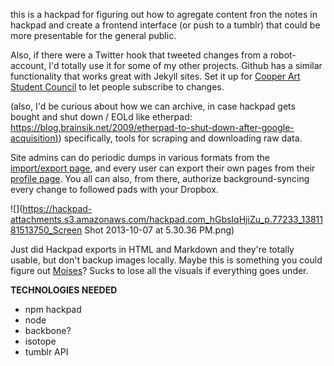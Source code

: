 
this is a hackpad for figuring out how to agregate content fron the notes in hackpad and create a frontend interface (or push to a tumblr) that could be more presentable for the general public.

Also, if there were a Twitter hook that tweeted changes from a robot-account, I'd totally use it for some of my other projects. Github has a similar functionality that works great with Jekyll sites. Set it up for [Cooper Art Student Council](https://twitter.com/cooperasc) to let people subscribe to changes.

(also, I'd be curious about how we can archive, in case hackpad gets bought and shut down / EOLd like etherpad: [https://blog.brainsik.net/2009/etherpad-to-shut-down-after-google-acquisition)](https://blog.brainsik.net/2009/etherpad-to-shut-down-after-google-acquisition))  specifically, tools for scraping and downloading raw data.

Site admins can do periodic dumps in various formats from the [import/export page](https://sfpc.hackpad.com/ep/admin/import-export), and every user can export their own pages from their [profile page](https://sfpc.hackpad.com/ep/profile/). You all can also, from there, authorize background-syncing every change to followed pads with your Dropbox.

![](https://hackpad-attachments.s3.amazonaws.com/hackpad.com_hGbsIqHjiZu_p.77233_1381181513750_Screen Shot 2013-10-07 at 5.30.36 PM.png)

Just did Hackpad exports in HTML and Markdown and they're totally usable, but don't backup images locally. Maybe this is something you could figure out [Moises](/ep/profile/v6pSS8EP8fM)? Sucks to lose all the visuals if everything goes under.

**TECHNOLOGIES NEEDED**

*   npm hackpad
*   node
*   backbone?
*   isotope
*   tumblr API
